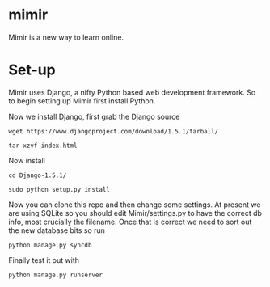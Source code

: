 mimir
=====

Mimir is a new way to learn online.

Set-up
======

Mimir uses Django, a nifty Python based web development framework.
So to begin setting up Mimir first install Python.

Now we install Django, first grab the Django source

`wget https://www.djangoproject.com/download/1.5.1/tarball/`

`tar xzvf index.html`

Now install

`cd Django-1.5.1/`

`sudo python setup.py install`

Now you can clone this repo and then change some settings.
At present we are using SQLite so you should edit Mimir/settings.py to have the correct db info, most crucially the filename.
Once that is correct we need to sort out the new database bits so run

`python manage.py syncdb`

Finally test it out with

`python manage.py runserver`
